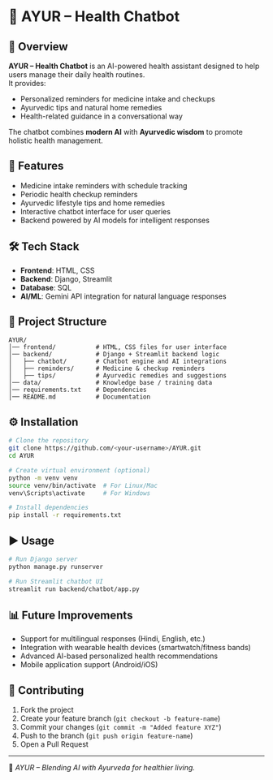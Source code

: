 # 🌿 AYUR – Health Chatbot

## 📌 Overview
**AYUR – Health Chatbot** is an AI-powered health assistant designed to help users manage their daily health routines.  
It provides:
- Personalized reminders for medicine intake and checkups
- Ayurvedic tips and natural home remedies
- Health-related guidance in a conversational way

The chatbot combines **modern AI** with **Ayurvedic wisdom** to promote holistic health management.

## 🚀 Features
- Medicine intake reminders with schedule tracking
- Periodic health checkup reminders
- Ayurvedic lifestyle tips and home remedies
- Interactive chatbot interface for user queries
- Backend powered by AI models for intelligent responses

## 🛠️ Tech Stack
- **Frontend**: HTML, CSS  
- **Backend**: Django, Streamlit  
- **Database**: SQL  
- **AI/ML**: Gemini API integration for natural language responses  

## 📂 Project Structure
```
AYUR/
│── frontend/           # HTML, CSS files for user interface
│── backend/            # Django + Streamlit backend logic
│   ├── chatbot/        # Chatbot engine and AI integrations
│   ├── reminders/      # Medicine & checkup reminders
│   ├── tips/           # Ayurvedic remedies and suggestions
│── data/               # Knowledge base / training data
│── requirements.txt    # Dependencies
│── README.md           # Documentation
```

## ⚙️ Installation
```bash
# Clone the repository
git clone https://github.com/<your-username>/AYUR.git
cd AYUR

# Create virtual environment (optional)
python -m venv venv
source venv/bin/activate  # For Linux/Mac
venv\Scripts\activate     # For Windows

# Install dependencies
pip install -r requirements.txt
```

## ▶️ Usage
```bash
# Run Django server
python manage.py runserver

# Run Streamlit chatbot UI
streamlit run backend/chatbot/app.py
```

## 📊 Future Improvements
- Support for multilingual responses (Hindi, English, etc.)
- Integration with wearable health devices (smartwatch/fitness bands)
- Advanced AI-based personalized health recommendations
- Mobile application support (Android/iOS)

## 🤝 Contributing
1. Fork the project  
2. Create your feature branch (`git checkout -b feature-name`)  
3. Commit your changes (`git commit -m "Added feature XYZ"`)  
4. Push to the branch (`git push origin feature-name`)  
5. Open a Pull Request  
---
🌱 *AYUR – Blending AI with Ayurveda for healthier living.*
